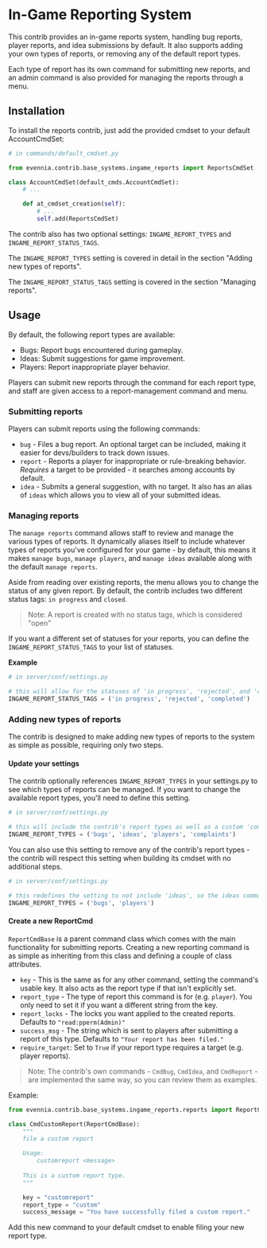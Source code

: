 # In-Game Reporting System

This contrib provides an in-game reports system, handling bug reports, player reports, and idea submissions by default. It also supports adding your own types of reports, or removing any of the default report types.

Each type of report has its own command for submitting new reports, and an admin command is also provided for managing the reports through a menu.

## Installation

To install the reports contrib, just add the provided cmdset to your default AccountCmdSet:

```python
# in commands/default_cmdset.py

from evennia.contrib.base_systems.ingame_reports import ReportsCmdSet

class AccountCmdSet(default_cmds.AccountCmdSet):
    # ...

    def at_cmdset_creation(self):
        # ...
        self.add(ReportsCmdSet)
```

The contrib also has two optional settings: `INGAME_REPORT_TYPES` and `INGAME_REPORT_STATUS_TAGS`.

The `INGAME_REPORT_TYPES` setting is covered in detail in the section "Adding new types of reports".

The `INGAME_REPORT_STATUS_TAGS` setting is covered in the section "Managing reports".

## Usage

By default, the following report types are available:

* Bugs: Report bugs encountered during gameplay.
* Ideas: Submit suggestions for game improvement.
* Players: Report inappropriate player behavior.

Players can submit new reports through the command for each report type, and staff are given access to a report-management command and menu.

### Submitting reports

Players can submit reports using the following commands:

* `bug` - Files a bug report. An optional target can be included, making it easier for devs/builders to track down issues.
* `report` - Reports a player for inappropriate or rule-breaking behavior. *Requires* a target to be provided - it searches among accounts by default.
* `idea` - Submits a general suggestion, with no target. It also has an alias of `ideas` which allows you to view all of your submitted ideas.

### Managing reports

The `manage reports` command allows staff to review and manage the various types of reports. It dynamically aliases itself to include whatever types of reports you've configured for your game - by default, this means it makes `manage bugs`, `manage players`, and `manage ideas` available along with the default `manage reports`.

Aside from reading over existing reports, the menu allows you to change the status of any given report. By default, the contrib includes two different status tags: `in progress` and `closed`.

> Note: A report is created with no status tags, which is considered "open"

If you want a different set of statuses for your reports, you can define the `INGAME_REPORT_STATUS_TAGS` to your list of statuses.

**Example**

```python
# in server/conf/settings.py

# this will allow for the statuses of 'in progress', 'rejected', and 'completed', without the contrib-default of 'closed'
INGAME_REPORT_STATUS_TAGS = ('in progress', 'rejected', 'completed')
```

### Adding new types of reports

The contrib is designed to make adding new types of reports to the system as simple as possible, requiring only two steps.

#### Update your settings

The contrib optionally references `INGAME_REPORT_TYPES` in your settings.py to see which types of reports can be managed. If you want to change the available report types, you'll need to define this setting.

```python
# in server/conf/settings.py

# this will include the contrib's report types as well as a custom 'complaint' report type
INGAME_REPORT_TYPES = ('bugs', 'ideas', 'players', 'complaints')
```

You can also use this setting to remove any of the contrib's report types - the contrib will respect this setting when building its cmdset with no additional steps.

```python
# in server/conf/settings.py

# this redefines the setting to not include 'ideas', so the ideas command and reports won't be available
INGAME_REPORT_TYPES = ('bugs', 'players')
```

#### Create a new ReportCmd

`ReportCmdBase` is a parent command class which comes with the main functionality for submitting reports. Creating a new reporting command is as simple as inheriting from this class and defining a couple of class attributes.

* `key` - This is the same as for any other command, setting the command's usable key. It also acts as the report type if that isn't explicitly set.
* `report_type` - The type of report this command is for (e.g. `player`). You only need to set it if you want a different string from the key.
* `report_locks` - The locks you want applied to the created reports. Defaults to `"read:pperm(Admin)"`
* `success_msg` - The string which is sent to players after submitting a report of this type. Defaults to `"Your report has been filed."`
* `require_target`: Set to `True` if your report type requires a target (e.g. player reports).

> Note: The contrib's own commands - `CmdBug`, `CmdIdea`, and `CmdReport` - are implemented the same way, so you can review them as examples.

Example:

```python
from evennia.contrib.base_systems.ingame_reports.reports import ReportCmdBase

class CmdCustomReport(ReportCmdBase):
    """
    file a custom report

    Usage:
        customreport <message>
    
    This is a custom report type.
    """

    key = "customreport"
    report_type = "custom"
    success_message = "You have successfully filed a custom report."
```

Add this new command to your default cmdset to enable filing your new report type.